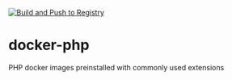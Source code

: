 [![Build and Push to Registry](https://github.com/koalaphils/docker-php/actions/workflows/dockerhub.yml/badge.svg)](https://github.com/koalaphils/docker-php/actions/workflows/dockerhub.yml)
# docker-php
PHP docker images preinstalled with commonly used extensions
